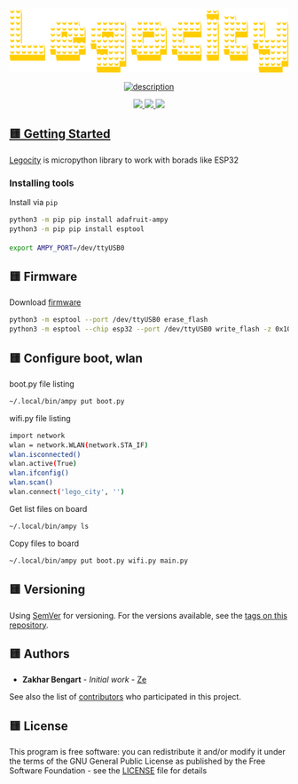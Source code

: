 <p align="center">
  <a href="https://www.linkedin.com/in/zakharb/awsconnect">
  <img src="img/logo.png" alt="Legorama Font #FFCE00" />
</p>

<p align="center">

<a href="https://git.io/typing-svg">
  <img src="https://readme-typing-svg.herokuapp.com?font=Fira+Code&weight=600&pause=1000&color=FFCE00&center=true&width=435&lines=Build your Lego City;Micropython ESP32" alt="description" />
</p>

<p align="center">
  <img src="https://img.shields.io/badge/version-1.1-yellow" height="20"/>
  <img src="https://img.shields.io/badge/python-3.11-yellow" height="20"/>
  <img src="https://img.shields.io/badge/ampy-1.1-yellow" height="20"/>
</p>


## :yellow_square: Getting Started

[Legocity](https://github.com/zakharb/legocity) is micropython library to work with borads like ESP32     

### Installing tools

Install via `pip`
```sh
python3 -m pip pip install adafruit-ampy
python3 -m pip pip install esptool

export AMPY_PORT=/dev/ttyUSB0 
```

## :yellow_square: Firmware  

Download [firmware](https://micropython.org/download/esp32/)
```sh
python3 -m esptool --port /dev/ttyUSB0 erase_flash
python3 -m esptool --chip esp32 --port /dev/ttyUSB0 write_flash -z 0x1000 esp32-20220117-v1.18.bin
```

## :yellow_square: Configure boot, wlan

boot.py file listing
```sh
~/.local/bin/ampy put boot.py
```

wifi.py file listing
```sh
import network
wlan = network.WLAN(network.STA_IF)
wlan.isconnected()
wlan.active(True)
wlan.ifconfig()
wlan.scan()
wlan.connect('lego_city', '')
```

Get list files on board
```sh
~/.local/bin/ampy ls
```

Copy files to board  
```sh
~/.local/bin/ampy put boot.py wifi.py main.py
```

## :yellow_square: Versioning

Using [SemVer](http://semver.org/) for versioning. For the versions available, see the [tags on this repository](https://github.com/zakharb/awsconnect/tags). 

## :yellow_square: Authors

* **Zakhar Bengart** - *Initial work* - [Ze](https://github.com/zakharb)

See also the list of [contributors](https://github.com/zakharb/awsconnect/contributors) who participated in this project.

## :yellow_square: License

This program is free software: you can redistribute it and/or modify it under the terms of the GNU General Public License as published by the Free Software Foundation - see the [LICENSE](LICENSE) file for details  



